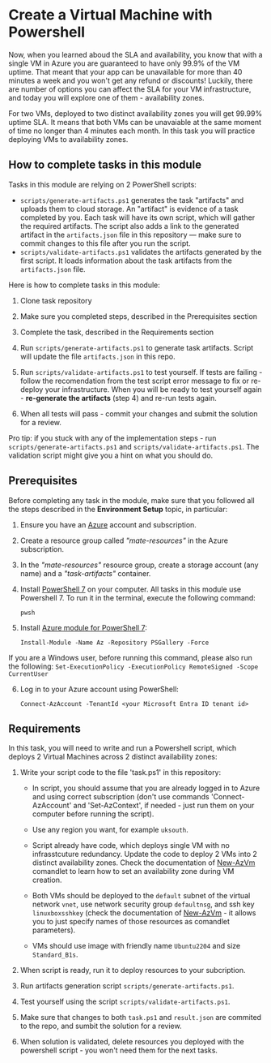 # Create a Virtual Machine with Powershell

Now, when you learned aboud the SLA and availability, you know that with a single VM in Azure you are guaranteed to have only 99.9% of the VM uptime. That meant that your app can be unavailable for more than 40 minutes a week and you won't get any refund or discounts! Luckily, there are number of options you can affect the SLA for your VM infrastructure, and today you will explore one of them - availability zones. 

For two VMs, deployed to two distinct availability zones you will get 99.99% uptime SLA. It means that both VMs can be unavaiable at the same moment of time no longer than 4 minutes each month. In this task you will practice deploying VMs to availability zones. 

## How to complete tasks in this module 

Tasks in this module are relying on 2 PowerShell scripts: 

- `scripts/generate-artifacts.ps1` generates the task "artifacts" and uploads them to cloud storage. An "artifact" is evidence of a task completed by you. Each task will have its own script, which will gather the required artifacts. The script also adds a link to the generated artifact in the `artifacts.json` file in this repository — make sure to commit changes to this file after you run the script. 
- `scripts/validate-artifacts.ps1` validates the artifacts generated by the first script. It loads information about the task artifacts from the `artifacts.json` file.

Here is how to complete tasks in this module:

1. Clone task repository

2. Make sure you completed steps, described in the Prerequisites section

3. Complete the task, described in the Requirements section 

4. Run `scripts/generate-artifacts.ps1` to generate task artifacts. Script will update the file `artifacts.json` in this repo. 

5. Run `scripts/validate-artifacts.ps1` to test yourself. If tests are failing - follow the recomendation from the test script error message to fix or re-deploy your infrastructure. When you will be ready to test yourself again - **re-generate the artifacts** (step 4) and re-run tests again. 

6. When all tests will pass - commit your changes and submit the solution for a review. 

Pro tip: if you stuck with any of the implementation steps - run `scripts/generate-artifacts.ps1` and `scripts/validate-artifacts.ps1`. The validation script might give you a hint on what you should do.  

## Prerequisites

Before completing any task in the module, make sure that you followed all the steps described in the **Environment Setup** topic, in particular: 

1. Ensure you have an [Azure](https://azure.microsoft.com/en-us/free/) account and subscription.

2. Create a resource group called *"mate-resources"* in the Azure subscription.

3. In the *"mate-resources"* resource group, create a storage account (any name) and a *"task-artifacts"* container.

4. Install [PowerShell 7](https://learn.microsoft.com/en-us/powershell/scripting/install/installing-powershell?view=powershell-7.4) on your computer. All tasks in this module use Powershell 7. To run it in the terminal, execute the following command: 
    ```
    pwsh
    ```

5. Install [Azure module for PowerShell 7](https://learn.microsoft.com/en-us/powershell/azure/install-azure-powershell?view=azps-11.3.0): 
    ```
    Install-Module -Name Az -Repository PSGallery -Force
    ```
If you are a Windows user, before running this command, please also run the following: 
    ```
    Set-ExecutionPolicy -ExecutionPolicy RemoteSigned -Scope CurrentUser
    ```

6. Log in to your Azure account using PowerShell:
    ```
    Connect-AzAccount -TenantId <your Microsoft Entra ID tenant id>
    ```

## Requirements

In this task, you will need to write and run a Powershell script, which deploys 2 Virtual Machines across 2 distinct availability zones: 

1. Write your script code to the file 'task.ps1' in this repository:
    
    - In script, you should assume that you are already logged in to Azure and using correct subscription (don't use commands 'Connect-AzAccount' and 'Set-AzContext', if needed - just run them on your computer before running the script). 

    - Use any region you want, for example `uksouth`. 

    - Script already have code, which deploys single VM with no infrasstcuture redundancy. Update the code to deploy 2 VMs into 2 distinct availability zones. Check the documentation of [New-AzVm](https://learn.microsoft.com/en-us/powershell/module/az.compute/new-azvm?view=azps-11.5.0) comandlet to learn how to set an availability zone during VM creation. 
    
    - Both VMs should be deployed to the `default` subnet of the virtual network `vnet`, use network security group `defaultnsg`, and ssh key `linuxboxsshkey` (check the documentation of [New-AzVm](https://learn.microsoft.com/en-us/powershell/module/az.compute/new-azvm?view=azps-11.5.0) - it allows you to just specify names of those resources as comandlet parameters). 

    - VMs should use image with friendly name `Ubuntu2204` and size `Standard_B1s`.

2. When script is ready, run it to deploy resources to your subcription. 

3. Run artifacts generation script `scripts/generate-artifacts.ps1`.

4. Test yourself using the script `scripts/validate-artifacts.ps1`.

5. Make sure that changes to both `task.ps1` and `result.json` are commited to the repo, and sumbit the solution for a review. 

6. When solution is validated, delete resources you deployed with the powershell script - you won't need them for the next tasks. 

